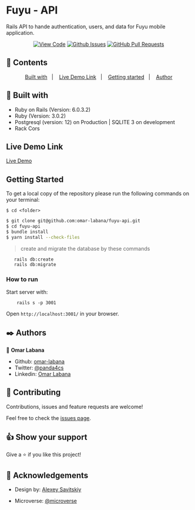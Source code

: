 # Fuyu - API

Rails API to hande authentication, users, and data for Fuyu mobile application. 
      

<div align="center">

[![View Code](https://img.shields.io/badge/View%20-Code-green)](https://github.com/omar-labana/fuyu-api)
[![Github Issues](https://img.shields.io/badge/GitHub-Issues-orange)](https://github.com/omar-labana/fuyu-api/issues)
[![GitHub Pull Requests](https://img.shields.io/badge/GitHub-Pull%20Requests-blue)](https://github.com/omar-labana/fuyu-api/pulls)

</div>

## 📝 Contents

<p align="center">
<a href="#with">Built with</a>&nbsp;&nbsp;&nbsp;|&nbsp;&nbsp;&nbsp;
<a href="#ll">Live Demo Link</a>&nbsp;&nbsp;&nbsp;|&nbsp;&nbsp;&nbsp;
<a href="#gs">Getting started</a>&nbsp;&nbsp;&nbsp;|&nbsp;&nbsp;&nbsp;
<a href="#author">Author</a>
</p>

## 🔧 Built with<a name = "with"></a>

- Ruby on Rails (Version: 6.0.3.2)
- Ruby (Version: 3.0.2)
- Postgresql (version: 12) on Production | SQLITE 3 on development
- Rack Cors

## Live Demo Link <a name = "ll"></a>

[Live Demo]()


## Getting Started <a name = "gs"></a>

To get a local copy of the repository please run the following commands on your terminal:

```
$ cd <folder>
```

~~~bash
$ git clone git@github.com:omar-labana/fuyu-api.git
$ cd fuyu-api
$ bundle install
$ yarn install --check-files
~~~

> create and migrate the database by these commands

```
   rails db:create
   rails db:migrate
```

### How to run

Start server with:

```
    rails s -p 3001
```

Open `http://localhost:3001/` in your browser.


## ✒️  Authors <a name = "author"></a>


👤 **Omar Labana**

- Github: [omar-labana](https://github.com/omar-labana)
- Twitter: [@panda4cs](https://twitter.com/panda4cs)
- Linkedin: [Omar Labana](https://www.linkedin.com/in/omar-labana)


## 🤝 Contributing

Contributions, issues and feature requests are welcome!

Feel free to check the [issues page](https://github.com/omar-labana/fuyu-apu/issues).


## 👍 Show your support

Give a ⭐️ if you like this project!

## :clap: Acknowledgements

- Design by: [Alexey Savitskiy](https://www.behance.net/gallery/37706679/Circle-(Landing-page-Dashboard-Mobile-App))

- Microverse: [@microverse](https://www.microverse.org/)

